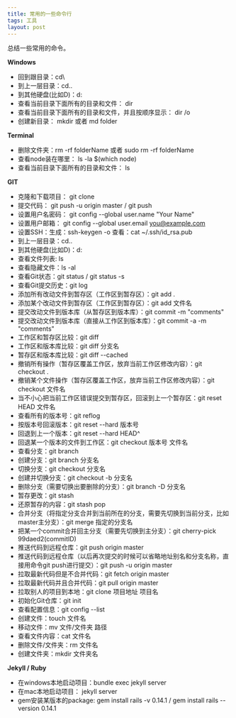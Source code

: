 ```yaml
---
title: 常用的一些命令行
tags: 工具
layout: post
---
```



总结一些常用的命令。

**Windows**


- 回到跟目录：cd\
- 到上一层目录：cd..
- 到其他硬盘(比如D)：d:
- 查看当前目录下面所有的目录和文件： dir
- 查看当前目录下面所有的目录和文件，并且按顺序显示： dir /o
- 创建新目录： mkdir 或者 md folder


**Terminal**


- 删除文件夹：rm -rf folderName 或者 sudo rm -rf folderName
- 查看node装在哪里： ls -la $(which node)
- 查看当前目录下面所有的目录和文件： ls


**GIT**


- 克隆和下载项目： git clone 
- 提交代码： git push -u origin master / git push
- 设置用户名密码： git config --global user.name "Your Name" 
- 设置用户邮箱： git config --global user.email you@example.com
- 设置SSH：生成：ssh-keygen -o  查看：cat ~/.ssh/id_rsa.pub
- 到上一层目录：cd..
- 到其他硬盘(比如D)：d:
- 查看文件列表: ls
- 查看隐藏文件：ls -al
- 查看Git状态：git status / git status -s
- 查看Git提交历史：git log
- 添加所有改动文件到暂存区（工作区到暂存区）：git add .
- 添加某个改动文件到暂存区（工作区到暂存区）：git add 文件名
- 提交改动文件到版本库（从暂存区到版本库）：git commit -m "comments"
- 提交改动文件到版本库（直接从工作区到版本库）：git commit -a -m "comments"
- 工作区和暂存区比较：git diff
- 工作区和版本库比较：git diff 分支名
- 暂存区和版本库比较：git diff --cached
- 撤销所有操作（暂存区覆盖工作区，放弃当前工作区修改内容）：git checkout .
- 撤销某个文件操作（暂存区覆盖工作区，放弃当前工作区修改内容）：git checkout 文件名
- 当不小心把当前工作区错误提交到暂存区，回滚到上一个暂存区：git reset HEAD 文件名
- 查看所有的版本号：git reflog
- 按版本号回滚版本：git reset --hard 版本号
- 回退到上一个版本：git reset --hard HEAD^
- 回退某一个版本的文件到工作区：git checkout 版本号 文件名
- 查看分支：git branch
- 创建分支：git branch 分支名
- 切换分支：git checkout 分支名
- 创建并切换分支：git checkout -b 分支名
- 删除分支（需要切换出要删除的分支）：git branch -D 分支名
- 暂存更改：git stash
- 还原暂存的内容：git stash pop
- 合并分支（将指定分支合并到当前所在的分支，需要先切换到当前分支，比如master主分支）：git merge 指定的分支名
- 把某一个commit合并回主分支（需要先切换到主分支）：git cherry-pick 99daed2(commitID)
- 推送代码到远程仓库：git push origin master
- 推送代码到远程仓库（以后再次提交的时候可以省略地址别名和分支名称，直接用命令git push进行提交）：git push -u origin master
- 拉取最新代码但是不合并代码：git fetch origin master
- 拉取最新代码并且合并代码：git pull origin master
- 拉取别人的项目到本地：git clone 项目地址 项目名
- 初始化Git仓库：git init
- 查看配置信息：git config --list
- 创建文件：touch 文件名
- 移动文件：mv 文件/文件夹 路径
- 查看文件内容：cat 文件名
- 删除文件/文件夹：rm 文件名
- 创建文件夹：mkdir 文件夹名


**Jekyll / Ruby**


- 在windows本地启动项目：bundle exec jekyll server
- 在mac本地启动项目： jekyll server
- gem安装某版本的package: gem install rails -v 0.14.1 / gem install rails --version 0.14.1 


    



